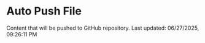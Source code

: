 # Auto Push File

Content that will be pushed to GitHub repository.
Last updated: 06/27/2025, 09:26:11 PM